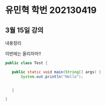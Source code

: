 # 유민혁 학번 202130419

## 3월 15일 강의
내용정리

이번에는 올리자마!!

 ```java
 public class Test {

	public static void main(String[] args) {
		System.out.println("Hello");
		

	}

}
```
